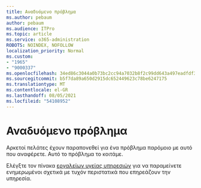 ```yaml
---
title: Αναδυόμενο πρόβλημα
ms.author: pebaum
author: pebaum
ms.audience: ITPro
ms.topic: article
ms.service: o365-administration
ROBOTS: NOINDEX, NOFOLLOW
localization_priority: Normal
ms.custom:
- "1965"
- "9000337"
ms.openlocfilehash: 34ed86c3044a0b73bc2cc94a7032b8f2c99dd643a497eadfdf3b26172c1200df
ms.sourcegitcommit: b5f7da89a650d2915dc652449623c78be6247175
ms.translationtype: MT
ms.contentlocale: el-GR
ms.lasthandoff: 08/05/2021
ms.locfileid: "54108952"
---
```

# <a name="emerging-issue"></a>Αναδυόμενο πρόβλημα

Αρκετοί πελάτες έχουν παραπονεθεί για ένα πρόβλημα παρόμοιο με αυτό που αναφέρετε. Αυτό το πρόβλημα το κοιτάμε.

Ελέγξτε τον πίνακα [εργαλείων υγείας υπηρεσιών](https://admin.microsoft.com/adminportal/home#/servicehealth) για να παραμείνετε ενημερωμένοι σχετικά με τυχόν περιστατικά που επηρεάζουν την υπηρεσία.